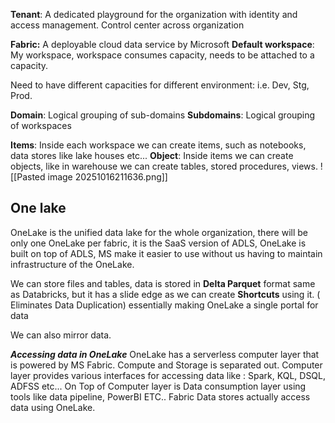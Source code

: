 **Tenant**: A dedicated playground for the organization with identity and access management.
Control center across organization

**Fabric:** A deployable cloud data service by Microsoft
**Default workspace**: My workspace, workspace consumes capacity, needs to be attached to a capacity.

Need to have different capacities for different environment: i.e. Dev, Stg, Prod.

**Domain**: Logical grouping of sub-domains
**Subdomains**: Logical grouping of workspaces

**Items**: Inside each workspace we can create items, such as notebooks, data stores like lake houses etc...
**Object**: Inside items we can create objects, like in warehouse we can create tables, stored procedures, views.
![[Pasted image 20251016211636.png]]

## One lake

OneLake is the unified data lake for the whole organization, there will be only one OneLake per fabric, it is the SaaS version of ADLS, OneLake is built on top of ADLS, MS make it easier to use without us having to maintain infrastructure of the OneLake.

We can store files and tables, data is stored in **Delta Parquet** format same as Databricks, but it has a slide edge as we can create **Shortcuts** using it. ( Eliminates Data Duplication) essentially making OneLake a single portal for data

We can also mirror data.


***Accessing data in OneLake***
OneLake has a serverless computer layer that is powered by MS Fabric.
Compute and Storage is separated out.
Computer layer provides various interfaces for accessing data like : Spark, KQL, DSQL, ADFSS etc...
On Top of Computer layer is Data consumption layer using tools like data pipeline, PowerBI ETC..
Fabric Data stores actually access data using OneLake.